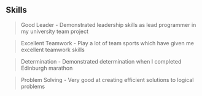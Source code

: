 
## Skills

> Good Leader        -  Demonstrated leadership skills as lead programmer in my university team project

> Excellent Teamwork -  Play a lot of team sports which have given me excellent teamwork skills

> Determination      -  Demonstrated determination when I completed Edinburgh marathon

> Problem Solving    -  Very good at creating efficient solutions to logical problems
